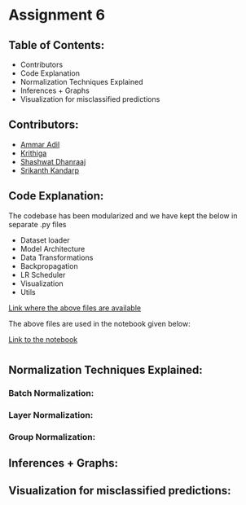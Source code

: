 # Assignment 6 

## Table of Contents:

* Contributors
* Code Explanation
* Normalization Techniques Explained
* Inferences + Graphs
* Visualization for misclassified predictions

## Contributors:

* [Ammar Adil](https://github.com/adilsammar)
* [Krithiga](https://github.com/BottleSpink)
* [Shashwat Dhanraaj](https://github.com/sdhanraaj12)
* [Srikanth Kandarp](https://github.com/Srikanth-Kandarp)

## Code Explanation:

The codebase has been modularized and we have kept the below in separate .py files

* Dataset loader 
* Model Architecture
* Data Transformations
* Backpropagation
* LR Scheduler
* Visualization
* Utils 

[Link where the above files are available](https://github.com/adilsammar/woolly-of-cv/tree/main/assets/mnist/mnist)

The above files are used in the notebook given below:

[Link to the notebook](https://github.com/adilsammar/woolly-of-cv/blob/main/assets/mnist/notebook/MNIST_ALBUMENTATION_CONSOLIDATED.ipynb)

# <To include code explanations>

## Normalization Techniques Explained:

### Batch Normalization:

### Layer Normalization:

### Group Normalization:

## Inferences + Graphs:


## Visualization for misclassified predictions:
